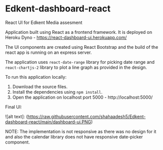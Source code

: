 # Edkent-dashboard-react
React UI for Edkent Media assesment

Application built using React as a frontend framework. It is deployed on Heroku Dyno - https://react-dashboard-ui.herokuapp.com/

The UI components are created using React Bootstrap and the build of the react app is running on an express server.

The application uses `react-date-range` library for picking date range and `react-chartjs-2` library to plot a line graph as provided in the design.

To run this application locally:

1. Download the source files.
2. Install the dependencies using `npm install`.
3. Open the application on localhost port 5000 - http://localhost:5000/

Final UI:

![alt text]: (https://raw.githubusercontent.com/shahaadesh5/Edkent-dashboard-react/main/dashboard-ui.PNG)

NOTE: The implementation is not responsive as there was no design for it and also the calendar library does not have responsive date-picker component.
